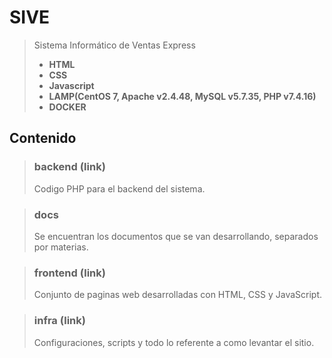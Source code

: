 # SIVE

> Sistema Informático de Ventas Express
> - **HTML**
> - **CSS**
> - **Javascript**
> - **LAMP(CentOS 7, Apache v2.4.48, MySQL v5.7.35, PHP v7.4.16)**
> - **DOCKER**

## Contenido

> ### backend (link)
> Codigo PHP para el backend del sistema.

> ### docs
> Se encuentran los documentos que se van desarrollando, separados por materias.

> ### frontend (link)
> Conjunto de paginas web desarrolladas con HTML, CSS y JavaScript.

> ### infra (link)
> Configuraciones, scripts y todo lo referente a como levantar el sitio.
